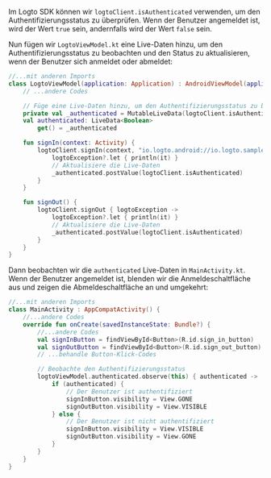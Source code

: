 Im Logto SDK können wir `logtoClient.isAuthenticated` verwenden, um den Authentifizierungsstatus zu überprüfen. Wenn der Benutzer angemeldet ist, wird der Wert `true` sein, andernfalls wird der Wert `false` sein.

Nun fügen wir `LogtoViewModel.kt` eine Live-Daten hinzu, um den Authentifizierungsstatus zu beobachten und den Status zu aktualisieren, wenn der Benutzer sich anmeldet oder abmeldet:

```kotlin
//...mit anderen Imports
class LogtoViewModel(application: Application) : AndroidViewModel(application) {
    // ...andere Codes

    // Füge eine Live-Daten hinzu, um den Authentifizierungsstatus zu beobachten
    private val _authenticated = MutableLiveData(logtoClient.isAuthenticated)
    val authenticated: LiveData<Boolean>
        get() = _authenticated

    fun signIn(context: Activity) {
        logtoClient.signIn(context, "io.logto.android://io.logto.sample/callback") { logtoException ->
            logtoException?.let { println(it) }
            // Aktualisiere die Live-Daten
            _authenticated.postValue(logtoClient.isAuthenticated)
        }
    }

    fun signOut() {
        logtoClient.signOut { logtoException ->
            logtoException?.let { println(it) }
            // Aktualisiere die Live-Daten
            _authenticated.postValue(logtoClient.isAuthenticated)
        }
    }
}
```

Dann beobachten wir die `authenticated` Live-Daten in `MainActivity.kt`. Wenn der Benutzer angemeldet ist, blenden wir die Anmeldeschaltfläche aus und zeigen die Abmeldeschaltfläche an und umgekehrt:

```kotlin
//...mit anderen Imports
class MainActivity : AppCompatActivity() {
    //...andere Codes
    override fun onCreate(savedInstanceState: Bundle?) {
        //...andere Codes
        val signInButton = findViewById<Button>(R.id.sign_in_button)
        val signOutButton = findViewById<Button>(R.id.sign_out_button)
        // ...behandle Button-Klick-Codes

        // Beobachte den Authentifizierungsstatus
        logtoViewModel.authenticated.observe(this) { authenticated ->
            if (authenticated) {
                // Der Benutzer ist authentifiziert
                signInButton.visibility = View.GONE
                signOutButton.visibility = View.VISIBLE
            } else {
                // Der Benutzer ist nicht authentifiziert
                signInButton.visibility = View.VISIBLE
                signOutButton.visibility = View.GONE
            }
        }
    }
}
```

